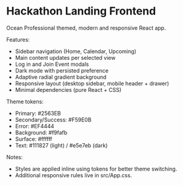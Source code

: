 # Hackathon Landing Frontend

Ocean Professional themed, modern and responsive React app.

Features:
- Sidebar navigation (Home, Calendar, Upcoming)
- Main content updates per selected view
- Log in and Join Event modals
- Dark mode with persisted preference
- Adaptive radial gradient background
- Responsive layout (desktop sidebar, mobile header + drawer)
- Minimal dependencies (pure React + CSS)

Theme tokens:
- Primary: #2563EB
- Secondary/Success: #F59E0B
- Error: #EF4444
- Background: #f9fafb
- Surface: #ffffff
- Text: #111827 (light) / #e5e7eb (dark)

Notes:
- Styles are applied inline using tokens for better theme switching.
- Additional responsive rules live in src/App.css.
